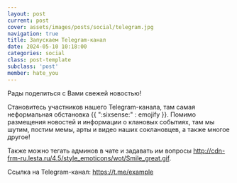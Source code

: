 ```yaml
---
layout: post
current: post
cover: assets/images/posts/social/telegram.jpg
navigation: true
title: Запускаем Telegram-канал
date: 2024-05-10 10:18:00
categories: social
class: post-template
subclass: 'post'
member: hate_you
---
```


Рады поделиться с Вами свежей новостью!

Становитесь участников нашего Telegram-канала, там самая неформальная обстановка {{ ":sixsense:" : emojify }}. Помимо размещения новостей и информации о клановых событиях, там мы шутим, постим мемы, арты и видео наших соклановцев, а также многое другое!

Также можно тегать админов в чате и задавать им вопросы http://cdn-frm-ru.lesta.ru/4.5/style_emoticons/wot/Smile_great.gif.

Ссылка на Telegram-канал: https://t.me/example